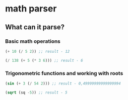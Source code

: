 # math parser

## What can it parse?

### Basic math operations

```lisp
(+ 10 (/ 5 2)) ;; result - 12
```

```lisp
(/ 138 (+ 5 (* 3 6))) ;; result - 6
```

### Trigonometric functions and working with roots

```lisp
(sin (+ 3 (/ 54 2))) ;; result - 0,49999999999999994
```

```lisp
(sqrt (sq -5)) ;; result - 5
```
